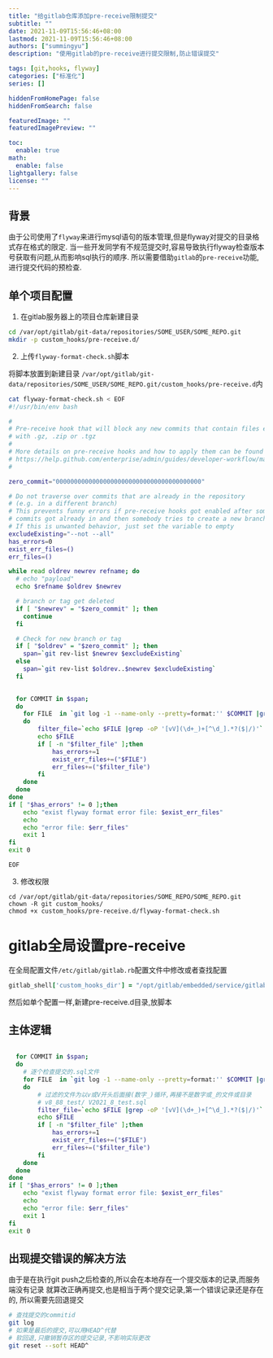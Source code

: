 ```yaml
---
title: "给gitlab仓库添加pre-receive限制提交"
subtitle: ""
date: 2021-11-09T15:56:46+08:00
lastmod: 2021-11-09T15:56:46+08:00
authors: ["summingyu"]
description: "使用gitlab的pre-receive进行提交限制,防止错误提交"

tags: [git,hooks, flyway]
categories: ["标准化"]
series: []

hiddenFromHomePage: false
hiddenFromSearch: false

featuredImage: ""
featuredImagePreview: ""

toc:
  enable: true
math:
  enable: false
lightgallery: false
license: ""
---
```


<!--more-->


## 背景

由于公司使用了`flyway`来进行mysql语句的版本管理,但是flyway对提交的目录格式存在格式的限定.
当一些开发同学有不规范提交时,容易导致执行flyway检查版本号获取有问题,从而影响sql执行的顺序.
所以需要借助`gitlab`的`pre-receive`功能,进行提交代码的预检查.

## 单个项目配置

1. 在gitlab服务器上的项目仓库新建目录

```bash
cd /var/opt/gitlab/git-data/repositories/SOME_USER/SOME_REPO.git
mkdir -p custom_hooks/pre-receive.d/
```

2. 上传`flyway-format-check.sh`脚本

将脚本放置到新建目录
`/var/opt/gitlab/git-data/repositories/SOME_USER/SOME_REPO.git/custom_hooks/pre-receive.d`内
```bash
cat flyway-format-check.sh < EOF
#!/usr/bin/env bash

#
# Pre-receive hook that will block any new commits that contain files ending
# with .gz, .zip or .tgz
#
# More details on pre-receive hooks and how to apply them can be found on
# https://help.github.com/enterprise/admin/guides/developer-workflow/managing-pre-receive-hooks-on-the-github-enterprise-appliance/
#

zero_commit="0000000000000000000000000000000000000000"

# Do not traverse over commits that are already in the repository
# (e.g. in a different branch)
# This prevents funny errors if pre-receive hooks got enabled after some
# commits got already in and then somebody tries to create a new branch
# If this is unwanted behavior, just set the variable to empty
excludeExisting="--not --all"
has_errors=0
exist_err_files=()
err_files=()

while read oldrev newrev refname; do
  # echo "payload"
  echo $refname $oldrev $newrev

  # branch or tag get deleted
  if [ "$newrev" = "$zero_commit" ]; then
    continue
  fi

  # Check for new branch or tag
  if [ "$oldrev" = "$zero_commit" ]; then
    span=`git rev-list $newrev $excludeExisting`
  else
    span=`git rev-list $oldrev..$newrev $excludeExisting`
  fi

  
  for COMMIT in $span;
  do
    for FILE  in `git log -1 --name-only --pretty=format:'' $COMMIT |grep '.sql$'`;
    do
        filter_file=`echo $FILE |grep -oP '[vV](\d+_)+[^\d_].*?($|/)'`
        echo $FILE
        if [ -n "$filter_file" ];then
            has_errors+=1
            exist_err_files+=("$FILE")
            err_files+=("$filter_file")
        fi
    done
  done
done
if [ "$has_errors" != 0 ];then
    echo "exist flyway format error file: $exist_err_files"
    echo 
    echo "error file: $err_files"
    exit 1
fi
exit 0

EOF
```

3. 修改权限

```shell
cd /var/opt/gitlab/git-data/repositories/SOME_REPO/SOME_REPO.git
chown -R git custom_hooks/
chmod +x custom_hooks/pre-receive.d/flyway-format-check.sh
```

# gitlab全局设置pre-receive

在全局配置文件`/etc/gitlab/gitlab.rb`配置文件中修改或者查找配置

```ruby
gitlab_shell['custom_hooks_dir'] = "/opt/gitlab/embedded/service/gitlab-shell/hooks"
```

然后如单个配置一样,新建pre-receive.d目录,放脚本

## 主体逻辑

```bash
  
  for COMMIT in $span;
  do
    # 逐个检查提交的.sql文件
    for FILE  in `git log -1 --name-only --pretty=format:'' $COMMIT |grep '.sql$'`;
    do
        # 过滤的文件为以v或V开头后面接(数字_)循环,再接不是数字或_的文件或目录
        # v8_88_test/ V2021_8_test.sql
        filter_file=`echo $FILE |grep -oP '[vV](\d+_)+[^\d_].*?($|/)'`
        echo $FILE
        if [ -n "$filter_file" ];then
            has_errors+=1
            exist_err_files+=("$FILE")
            err_files+=("$filter_file")
        fi
    done
  done
done
if [ "$has_errors" != 0 ];then
    echo "exist flyway format error file: $exist_err_files"
    echo 
    echo "error file: $err_files"
    exit 1
fi
exit 0
```

## 出现提交错误的解决方法

由于是在执行git push之后检查的,所以会在本地存在一个提交版本的记录,而服务端没有记录
就算改正确再提交,也是相当于两个提交记录,第一个错误记录还是存在的,
所以需要先回退提交

```bash
# 查找提交的commitid
git log
# 如果是最后的提交,可以用HEAD^代替
# 软回退,只撤销暂存区的提交记录,不影响实际更改
git reset --soft HEAD^
```

